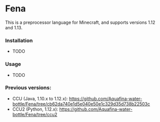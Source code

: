 # Fena
This is a preprocessor language for Minecraft, and supports versions 1.12 and 1.13.

### Installation
* TODO

### Usage
* TODO

### Previous versions:
* CCU (Java, 1.10.x to 1.12.x): https://github.com/Aquafina-water-bottle/Fena/tree/cb62da740e1d5e040e50e1c329d35d738b22503c
* CCU2 (Python, 1.12.x): https://github.com/Aquafina-water-bottle/Fena/tree/ccu2


